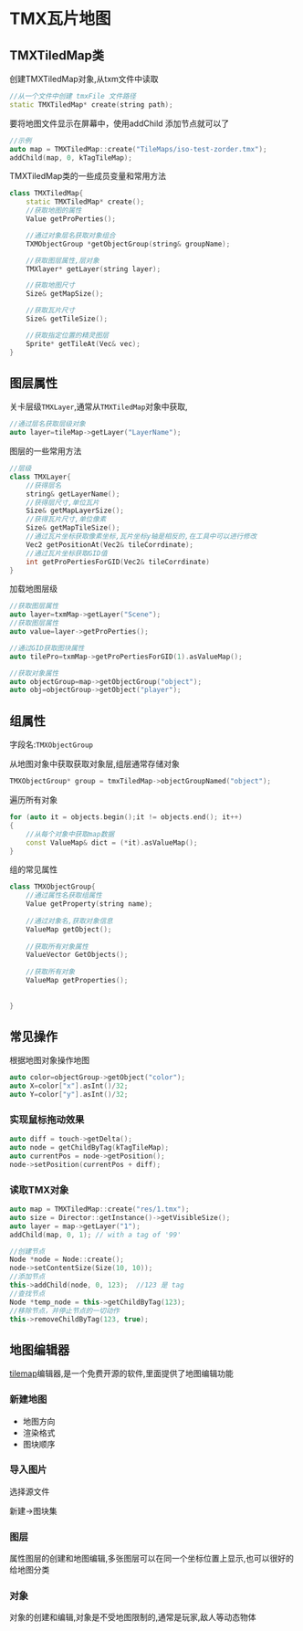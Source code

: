 # TMX瓦片地图

## TMXTiledMap类

创建TMXTiledMap对象,从txm文件中读取

```cpp
//从一个文件中创建 tmxFile 文件路径
static TMXTiledMap* create(string path);
```

要将地图文件显示在屏幕中，使用addChild 添加节点就可以了

```cpp
//示例
auto map = TMXTiledMap::create("TileMaps/iso-test-zorder.tmx");
addChild(map, 0, kTagTileMap);
```

TMXTiledMap类的一些成员变量和常用方法

```cpp
class TMXTiledMap{
    static TMXTiledMap* create();
    //获取地图的属性
    Value getProPerties();

    //通过对象层名获取对象组合
    TXMObjectGroup *getObjectGroup(string& groupName);

    //获取图层属性,层对象
    TMXlayer* getLayer(string layer);

    //获取地图尺寸
    Size& getMapSize();

    //获取瓦片尺寸
    Size& getTileSize();

    //获取指定位置的精灵图层
    Sprite* getTileAt(Vec& vec);
}
```



## 图层属性

关卡层级`TMXLayer`,通常从`TMXTiledMap`对象中获取,

```cpp
//通过层名获取层级对象
auto layer=tileMap->getLayer("LayerName");
```

图层的一些常用方法

```cpp
//层级
class TMXLayer{
    //获得层名
    string& getLayerName();
    //获得层尺寸,单位瓦片
    Size& getMapLayerSize();
    //获得瓦片尺寸,单位像素
    Size& getMapTileSize();
    //通过瓦片坐标获取像素坐标,瓦片坐标y轴是相反的,在工具中可以进行修改
    Vec2 getPositionAt(Vec2& tileCorrdinate);
    //通过瓦片坐标获取GID值
    int getProPertiesForGID(Vec2& tileCorrdinate)
}
```

加载地图层级

```cpp
//获取图层属性
auto layer=txmMap->getLayer("Scene");
//获取图层属性
auto value=layer->getProPerties();

//通过GID获取图块属性
auto tilePro=txmMap->getProPertiesForGID(1).asValueMap();

//获取对象属性
auto objectGroup=map->getObjectGroup("object");
auto obj=objectGroup->getObject("player");
```



## 组属性

字段名:`TMXObjectGroup`

从地图对象中获取获取对象层,组层通常存储对象

```cpp
TMXObjectGroup* group = tmxTiledMap->objectGroupNamed("object");
```

遍历所有对象

```cpp
for (auto it = objects.begin();it != objects.end(); it++)
{
    //从每个对象中获取map数据
	const ValueMap& dict = (*it).asValueMap();
}
```

组的常见属性

```cpp
class TMXObjectGroup{
    //通过属性名获取组属性
    Value getProperty(string name);
    
    //通过对象名,获取对象信息
    ValueMap getObject();
    
    //获取所有对象属性
    ValueVector GetObjects();
    
    //获取所有对象
    ValueMap getProperties();
    
    
}
```



## 常见操作

根据地图对象操作地图

```cpp
auto color=objectGroup->getObject("color");
auto X=color["x"].asInt()/32;
auto Y=color["y"].asInt()/32;
```



### 实现鼠标拖动效果

```cpp
auto diff = touch->getDelta();
auto node = getChildByTag(kTagTileMap);
auto currentPos = node->getPosition();
node->setPosition(currentPos + diff);
```



### 读取TMX对象

```cpp
auto map = TMXTiledMap::create("res/1.tmx");
auto size = Director::getInstance()->getVisibleSize();
auto layer = map->getLayer("1");
addChild(map, 0, 1); // with a tag of '99'

//创建节点
Node *node = Node::create();
node->setContentSize(Size(10, 10));
//添加节点
this->addChild(node, 0, 123);  //123 是 tag
//查找节点
Node *temp_node = this->getChildByTag(123);
//移除节点，并停止节点的一切动作
this->removeChildByTag(123, true);
```

## 地图编辑器

[tilemap](http://mapeditor.org)编辑器,是一个免费开源的软件,里面提供了地图编辑功能

### 新建地图

+ 地图方向
+ 渲染格式
+ 图块顺序

### 导入图片

选择源文件

新建->图块集

### 图层

属性图层的创建和地图编辑,多张图层可以在同一个坐标位置上显示,也可以很好的给地图分类

### 对象

对象的创建和编辑,对象是不受地图限制的,通常是玩家,敌人等动态物体



